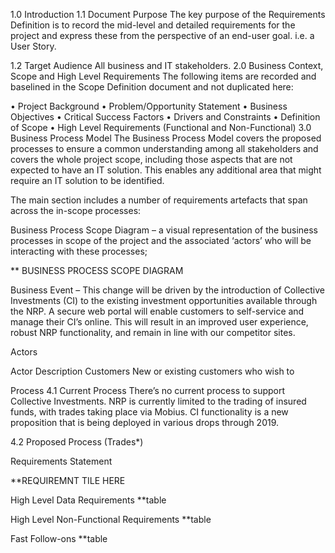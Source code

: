 1.0	Introduction
1.1	Document Purpose
The key purpose of the Requirements Definition is to record the mid-level and detailed requirements for the project and express these from the perspective of an end-user goal. i.e. a User Story.  

1.2	Target Audience
All business and IT stakeholders.
2.0	Business Context, Scope and High Level Requirements
The following items are recorded and baselined in the Scope Definition document and not duplicated here:

•	Project Background
•	Problem/Opportunity Statement
•	Business Objectives
•	Critical Success Factors
•	Drivers and Constraints
•	Definition of Scope
•	High Level Requirements (Functional and Non-Functional)
3.0 Business Process Model
The Business Process Model covers the proposed processes to ensure a common understanding among all stakeholders and covers the whole project scope, including those aspects that are not expected to have an IT solution.  This enables any additional area that might require an IT solution to be identified.

The main section includes a number of requirements artefacts that span across the in-scope processes:

Business Process Scope Diagram – a visual representation of the business processes in scope of the project and the associated ‘actors’ who will be interacting with these processes;

** BUSINESS PROCESS SCOPE DIAGRAM

Business Event – This change will be driven by the introduction of Collective Investments (CI) to the existing investment opportunities available through the NRP.  A secure web portal will enable customers to self-service and manage their CI’s online.  This will result in an improved user experience, robust NRP functionality, and remain in line with our competitor sites.


Actors

Actor	Description
Customers	New or existing customers who wish to

Process
4.1 Current Process
There’s no current process to support Collective Investments.  NRP is currently limited to the trading of insured funds, with trades taking place via Mobius.  CI functionality is a new proposition that is being deployed in various drops through 2019.

4.2	Proposed Process (Trades*)

Requirements Statement

**REQUIREMNT TILE HERE

High Level Data Requirements
**table

High Level Non-Functional Requirements
**table

Fast Follow-ons
**table


